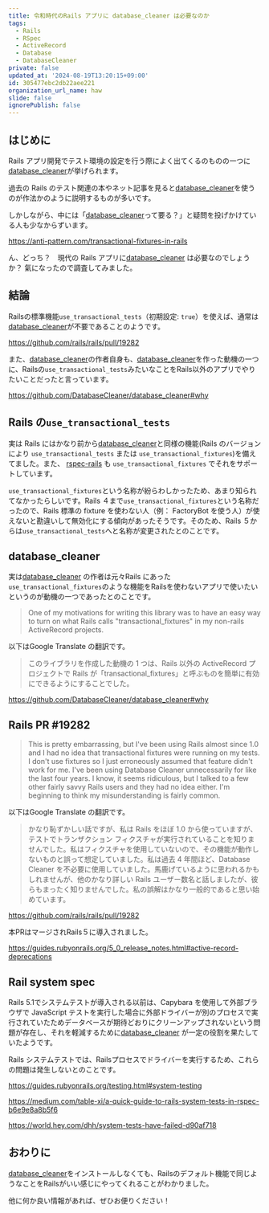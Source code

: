 ```yaml
---
title: 令和時代のRails アプリに database_cleaner は必要なのか
tags:
  - Rails
  - RSpec
  - ActiveRecord
  - Database
  - DatabaseCleaner
private: false
updated_at: '2024-08-19T13:20:15+09:00'
id: 305477ebc2db22aee221
organization_url_name: haw
slide: false
ignorePublish: false
---
```


## はじめに

Rails アプリ開発でテスト環境の設定を行う際によく出てくるのものの一つに[database_cleaner]が挙げられます。

過去の Rails のテスト関連の本やネット記事を見ると[database_cleaner]を使うのが作法かのように説明するものが多いです。

しかしながら、中には「[database_cleaner]って要る？」と疑問を投げかけている人も少なからずいます。

https://anti-pattern.com/transactional-fixtures-in-rails

ん、どっち？　現代の Rails アプリに[database_cleaner] は必要なのでしょうか？
氣になったので調査してみました。

[database_cleaner]: https://github.com/DatabaseCleaner/database_cleaner

## 結論

Railsの標準機能`use_transactional_tests`（初期設定: `true`）を使えば、通常は[database_cleaner]が不要であることのようです。

https://github.com/rails/rails/pull/19282

また、[database_cleaner]の作者自身も、[database_cleaner]を作った動機の一つに、Railsの`use_transactional_tests`みたいなことをRails以外のアプリでやりたいことだったと言っています。

https://github.com/DatabaseCleaner/database_cleaner#why

## Rails の`use_transactional_tests` 

実は Rails にはかなり前から[database_cleaner]と同様の機能(Rails のバージョンにより `use_transactional_tests` または `use_transactional_fixtures`)を備えてました。また、 [rspec-rails] も `use_transactional_fixtures` でそれをサポートしています。

`use_transactional_fixtures`という名称が紛らわしかったため、あまり知られてなかったらしいです。Rails ４まで`use_transactional_fixtures`という名称だったので、Rails 標準の fixture を使わない人（例： FactoryBot を使う人）が使えないと勘違いして無効化にする傾向があったそうです。そのため、Rails ５からは`use_transactional_tests`へと名称が変更されたとのことです。

[rspec-rails]: https://github.com/rspec/rspec-rails

## database_cleaner

実は[database_cleaner] の作者は元々Rails にあった`use_transactional_fixtures`のような機能をRailsを使わないアプリで使いたいというのが動機の一つであったとのことです。

> One of my motivations for writing this library was to have an easy way to turn on what Rails calls "transactional_fixtures" in my non-rails ActiveRecord projects.

以下はGoogle Translate の翻訳です。

> このライブラリを作成した動機の 1 つは、Rails 以外の ActiveRecord プロジェクトで Rails が「transactional_fixtures」と呼ぶものを簡単に有効にできるようにすることでした。

https://github.com/DatabaseCleaner/database_cleaner#why

## Rails PR #19282

> This is pretty embarrassing, but I've been using Rails almost since 1.0 and I had no idea that transactional fixtures were running on my tests. I don't use fixtures so I just erroneously assumed that feature didn't work for me. I've been using Database Cleaner unnecessarily for like the last four years. I know, it seems ridiculous, but I talked to a few other fairly savvy Rails users and they had no idea either. I'm beginning to think my misunderstanding is fairly common.

以下はGoogle Translate の翻訳です。

> かなり恥ずかしい話ですが、私は Rails をほぼ 1.0 から使っていますが、テストでトランザクション フィクスチャが実行されていることを知りませんでした。私はフィクスチャを使用していないので、その機能が動作しないものと誤って想定していました。私は過去 4 年間ほど、Database Cleaner を不必要に使用していました。馬鹿げているように思われるかもしれませんが、他のかなり詳しい Rails ユーザー数名と話しましたが、彼らもまったく知りませんでした。私の誤解はかなり一般的であると思い始めています。

https://github.com/rails/rails/pull/19282

本PRはマージされRails５に導入されました。

https://guides.rubyonrails.org/5_0_release_notes.html#active-record-deprecations

## Rail system spec

Rails 5.1でシステムテストが導入される以前は、Capybara を使用して外部ブラウザで JavaScript テストを実行した場合に外部ドライバーが別のプロセスで実行されていたためデータベースが期待どおりにクリーンアップされないという問題が存在し、それを軽減するために[database_cleaner] が一定の役割を果たしていたようです。

Rails システムテストでは、Railsプロセスでドライバーを実行するため、これらの問題は発生しないとのことです。

https://guides.rubyonrails.org/testing.html#system-testing

https://medium.com/table-xi/a-quick-guide-to-rails-system-tests-in-rspec-b6e9e8a8b5f6

https://world.hey.com/dhh/system-tests-have-failed-d90af718

## おわりに

[database_cleaner]をインストールしなくても、Railsのデフォルト機能で同じようなことをRailsがいい感じにやってくれることがわかりました。

他に何か良い情報があれば、ぜひお便りください！
